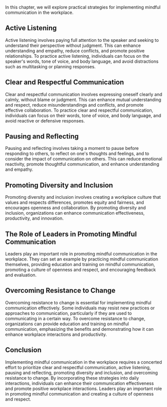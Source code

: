 
In this chapter, we will explore practical strategies for implementing mindful communication in the workplace.

Active Listening
----------------

Active listening involves paying full attention to the speaker and seeking to understand their perspective without judgment. This can enhance understanding and empathy, reduce conflicts, and promote positive relationships. To practice active listening, individuals can focus on the speaker's words, tone of voice, and body language, and avoid distractions such as multitasking or planning responses.

Clear and Respectful Communication
----------------------------------

Clear and respectful communication involves expressing oneself clearly and calmly, without blame or judgment. This can enhance mutual understanding and respect, reduce misunderstandings and conflicts, and promote effective collaboration. To practice clear and respectful communication, individuals can focus on their words, tone of voice, and body language, and avoid reactive or defensive responses.

Pausing and Reflecting
----------------------

Pausing and reflecting involves taking a moment to pause before responding to others, to reflect on one's thoughts and feelings, and to consider the impact of communication on others. This can reduce emotional reactivity, promote thoughtful communication, and enhance understanding and empathy.

Promoting Diversity and Inclusion
---------------------------------

Promoting diversity and inclusion involves creating a workplace culture that values and respects differences, promotes equity and fairness, and encourages openness and collaboration. By promoting diversity and inclusion, organizations can enhance communication effectiveness, productivity, and innovation.

The Role of Leaders in Promoting Mindful Communication
------------------------------------------------------

Leaders play an important role in promoting mindful communication in the workplace. They can set an example by practicing mindful communication themselves, providing education and training on mindful communication, promoting a culture of openness and respect, and encouraging feedback and evaluation.

Overcoming Resistance to Change
-------------------------------

Overcoming resistance to change is essential for implementing mindful communication effectively. Some individuals may resist new practices or approaches to communication, particularly if they are used to communicating in a certain way. To overcome resistance to change, organizations can provide education and training on mindful communication, emphasizing the benefits and demonstrating how it can enhance workplace interactions and productivity.

Conclusion
----------

Implementing mindful communication in the workplace requires a concerted effort to prioritize clear and respectful communication, active listening, pausing and reflecting, promoting diversity and inclusion, and overcoming resistance to change. By incorporating these strategies into daily interactions, individuals can enhance their communication effectiveness and promote positive workplace interactions. Leaders play an important role in promoting mindful communication and creating a culture of openness and respect.

